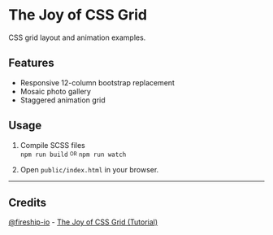 # The Joy of CSS Grid
CSS grid layout and animation examples.

## Features
- Responsive 12-column bootstrap replacement
- Mosaic photo gallery
- Staggered animation grid

## Usage
1. Compile SCSS files \
  `npm run build` <sub><sup>OR</sup></sub> `npm run watch`

2. Open `public/index.html` in your browser. 

---
## Credits
[@fireship-io](https://github.com/fireship-io) - [The Joy of CSS Grid (Tutorial)](https://www.youtube.com/watch?v=705XCEruZFs) 

